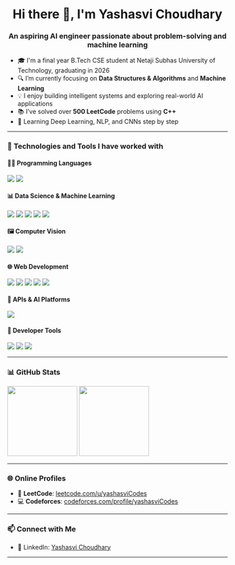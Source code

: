 <!--## Hi there 👋-->

<!--
**yashasviCodes/yashasviCodes** is a ✨ _special_ ✨ repository because its `README.md` (this file) appears on your GitHub profile.

Here are some ideas to get you started:

- 🔭 I’m currently working on ...
- 🌱 I’m currently learning ...
- 👯 I’m looking to collaborate on ...
- 🤔 I’m looking for help with ...
- 💬 Ask me about ...
- 📫 How to reach me: ...
- 😄 Pronouns: ...
- ⚡ Fun fact: ...
-->
<h1 align="center">Hi there 👋, I'm Yashasvi Choudhary</h1>
<h3 align="center">An aspiring AI engineer passionate about problem-solving and machine learning</h3>

- 🎓 I'm a final year B.Tech CSE student at Netaji Subhas University of Technology, graduating in 2026  
- 🔍 I’m currently focusing on **Data Structures & Algorithms** and **Machine Learning**  
- 💡 I enjoy building intelligent systems and exploring real-world AI applications  
- 📚 I’ve solved over **500 LeetCode** problems using **C++**    
- 🌱 Learning Deep Learning, NLP, and CNNs step by step  

---

### 🧰 Technologies and Tools I have worked with
<p align="left">

  <!-- Programming Languages -->
  <h4>🧑‍💻 Programming Languages</h4>
  <p align="left">
  <img src="https://img.shields.io/badge/C++-00599C?style=for-the-badge&logo=c%2B%2B&logoColor=white" />
  <img src="https://img.shields.io/badge/Python-3776AB?style=for-the-badge&logo=python&logoColor=white" />
  </p>

  <!-- Data Science & Machine Learning -->
  <h4>📊 Data Science & Machine Learning</h4>
  <p align="left">
  <img src="https://img.shields.io/badge/NumPy-013243?style=for-the-badge&logo=numpy&logoColor=white" />
  <img src="https://img.shields.io/badge/Pandas-150458?style=for-the-badge&logo=pandas&logoColor=white" />
  <img src="https://img.shields.io/badge/Matplotlib-11557C?style=for-the-badge&logo=matplotlib&logoColor=white" />
  <img src="https://img.shields.io/badge/scikit--learn-F7931E?style=for-the-badge&logo=scikit-learn&logoColor=white" />
  <img src="https://img.shields.io/badge/TensorFlow-FF6F00?style=for-the-badge&logo=tensorflow&logoColor=white" />
  </p>

  <!-- Computer Vision -->
  <h4>🖼️ Computer Vision</h4>
  <p align="left">
  <img src="https://img.shields.io/badge/OpenCV-5C3EE8?style=for-the-badge&logo=opencv&logoColor=white" />
  <img src="https://img.shields.io/badge/Ultralytics-008080?style=for-the-badge&logo=ultralytics&logoColor=white" />
  </p>

  <!-- Web & App Development -->
  <h4>🌐 Web Development</h4>
  <p align="left">
  <img src="https://img.shields.io/badge/Streamlit-FF4B4B?style=for-the-badge&logo=streamlit&logoColor=white" />
  <img src="https://img.shields.io/badge/Flask-000000?style=for-the-badge&logo=flask&logoColor=white" />
  <img src="https://img.shields.io/badge/HTML5-E34F26?style=for-the-badge&logo=html5&logoColor=white" />
  <img src="https://img.shields.io/badge/CSS3-1572B6?style=for-the-badge&logo=css3&logoColor=white" />
  <img src="https://img.shields.io/badge/JavaScript-F7DF1E?style=for-the-badge&logo=javascript&logoColor=black" />
  <!-- <img src="https://img.shields.io/badge/React-20232A?style=for-the-badge&logo=react&logoColor=61DAFB" /> -->
  </p>

   <!-- APIs & AI -->
   <h4>🧠 APIs & AI Platforms</h4>
   <p align="left">
  <img src="https://img.shields.io/badge/OpenAI-412991?style=for-the-badge&logo=openai&logoColor=white" />
</p>

  <!-- Developer Tools -->
  <h4>🧰 Developer Tools</h4>
  <p align="left">
  <img src="https://img.shields.io/badge/VS%20Code-007ACC?style=for-the-badge&logo=visual-studio-code&logoColor=white" />
  <img src="https://img.shields.io/badge/Git-F05032?style=for-the-badge&logo=git&logoColor=white" />
  <img src="https://img.shields.io/badge/GitHub-181717?style=for-the-badge&logo=github&logoColor=white" />
 <!-- <img src="https://img.shields.io/badge/Docker-2496ED?style=for-the-badge&logo=docker&logoColor=white" /> -->
</p>

  <!-- Design Systems -->
 <!-- <img src="https://img.shields.io/badge/Raaghu%20Design%20System-4B0082?style=for-the-badge" /> -->

</p>

---

### 📊 GitHub Stats

<p align="left">
  <img src="https://github-readme-stats.vercel.app/api?username=yashasviCodes&show_icons=true&theme=one_dark_pro" height="160"/>
  <img src="https://github-readme-stats.vercel.app/api/top-langs/?username=yashasviCodes&layout=compact&theme=one_dark_pro" height="160"/>
</p>
<!--
<p align="left">
  <img src="https://github-readme-streak-stats.herokuapp.com?user=yashasviCodes&theme=radical" height="160"/>
  <img src="https://github-readme-activity-graph.vercel.app/graph?username=yashasviCodes&theme=radical" height="200"/>
</p>
-->

---
### 🌐 Online Profiles

- 🧠 **LeetCode**: [leetcode.com/u/yashasviCodes](https://leetcode.com/u/yashasviCodes/)
- 💻 **Codeforces**: [codeforces.com/profile/yashasviCodes](https://codeforces.com/profile/yashasviCodes)
---
### 📫 Connect with Me
- 💼 LinkedIn: [Yashasvi Choudhary](https://www.linkedin.com/in/yashasvi-choudhary-311662262/)  

---
